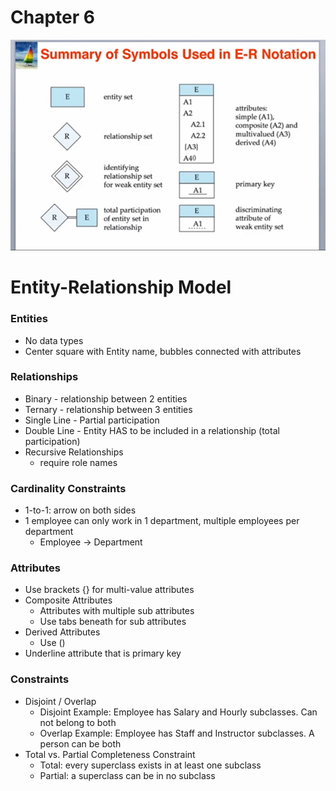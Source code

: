 # Chapter 6

![](../NoteImages/ER-CheatSheet.png)

# Entity-Relationship Model

### Entities

- No data types
- Center square with Entity name, bubbles connected with attributes

### Relationships

- Binary - relationship between 2 entities
- Ternary - relationship between 3 entities
- Single Line - Partial participation
- Double Line - Entity HAS to be included in a relationship (total participation)
- Recursive Relationships
  - require role names

### Cardinality Constraints

- 1-to-1: arrow on both sides
- 1 employee can only work in 1 department, multiple employees per department
  - Employee -> Department

### Attributes

- Use brackets {} for multi-value attributes
- Composite Attributes
  - Attributes with multiple sub attributes
  - Use tabs beneath for sub attributes
- Derived Attributes
  - Use ()
- Underline attribute that is primary key

### Constraints

- Disjoint / Overlap
  - Disjoint Example: Employee has Salary and Hourly subclasses. Can not belong to both
  - Overlap Example: Employee has Staff and Instructor subclasses. A person can be both
- Total vs. Partial Completeness Constraint
  - Total: every superclass exists in at least one subclass
  - Partial: a superclass can be in no subclass



